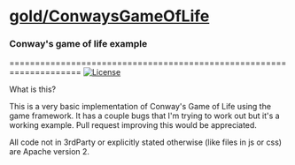 # [gold/ConwaysGameOfLife](https://github.com/CoryNull/gold/examples/conwaysGameOfLife)
### Conway's game of life example
====================================================================
[![License](https://img.shields.io/badge/license-Apache%202-blue)](https://github.com/CoryNull/gold/LICENSE)

What is this?

This is a very basic implementation of Conway's Game of Life using the game framework. It has a couple bugs that I'm trying to work out but it's a working example. Pull request improving this would be appreciated.

All code not in 3rdParty or explicitly stated otherwise (like files in js or css) are Apache version 2.